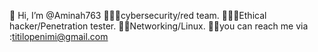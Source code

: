 👋 Hi, I’m @Aminah763
🧕👩‍💻cybersecurity/red team.
🧕👩‍💻Ethical hacker/Penetration tester.
🧕👾Networking/Linux.
💬💬you can reach me via :titilopenimi@gmail.com
